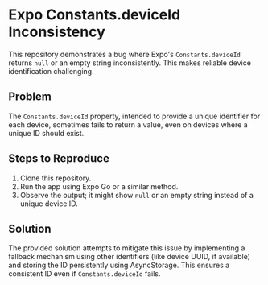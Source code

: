 # Expo Constants.deviceId Inconsistency

This repository demonstrates a bug where Expo's `Constants.deviceId` returns `null` or an empty string inconsistently.  This makes reliable device identification challenging.

## Problem

The `Constants.deviceId` property, intended to provide a unique identifier for each device, sometimes fails to return a value, even on devices where a unique ID should exist.

## Steps to Reproduce

1. Clone this repository.
2. Run the app using Expo Go or a similar method.
3. Observe the output; it might show `null` or an empty string instead of a unique device ID.

## Solution

The provided solution attempts to mitigate this issue by implementing a fallback mechanism using other identifiers (like device UUID, if available) and storing the ID persistently using AsyncStorage. This ensures a consistent ID even if `Constants.deviceId` fails.